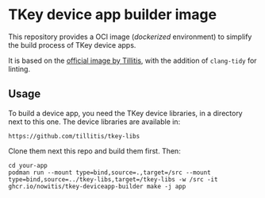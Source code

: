 # TKey device app builder image
This repository provides a OCI image (_dockerized_ environment) to simplify the build process of TKey device apps.

It is based on the [official image by Tillitis](//ghcr.io/tillitis/tkey-builder), with the addition of `clang-tidy` for linting.

## Usage
To build a device app, you need the TKey device libraries, in a directory next to this one. The device libraries are available in:
```
https://github.com/tillitis/tkey-libs
```

Clone them next this repo and build them first. Then:
```
cd your-app
podman run --mount type=bind,source=.,target=/src --mount type=bind,source=../tkey-libs,target=/tkey-libs -w /src -it ghcr.io/nowitis/tkey-deviceapp-builder make -j app
```

